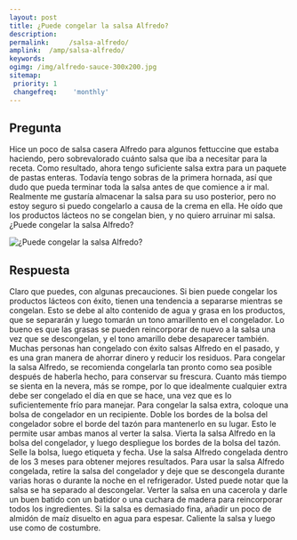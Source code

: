 ```yaml
---
layout: post
title: ¿Puede congelar la salsa Alfredo?  
description: 
permalink:     /salsa-alfredo/
amplink:  /amp/salsa-alfredo/
keywords: 
ogimg: /img/alfredo-sauce-300x200.jpg
sitemap:
 priority: 1
 changefreq:    'monthly'
---
```




## Pregunta

Hice un poco de salsa casera Alfredo para algunos fettuccine que estaba haciendo, pero sobrevalorado cuánto salsa que iba a necesitar para la receta. Como resultado, ahora tengo suficiente salsa extra para un paquete de pastas enteras. Todavía tengo sobras de la primera hornada, así que dudo que pueda terminar toda la salsa antes de que comience a ir mal. Realmente me gustaría almacenar la salsa para su uso posterior, pero no estoy seguro si puedo congelarlo a causa de la crema en ella. He oído que los productos lácteos no se congelan bien, y no quiero arruinar mi salsa. ¿Puede congelar la salsa Alfredo?


![¿Puede congelar la salsa Alfredo?](https://sepuedecongelar.com/img/alfredo-sauce-300x200.jpg "¿Puede congelar la salsa Alfredo?" )


## Respuesta

Claro que puedes, con algunas precauciones. Si bien puede congelar los productos lácteos con éxito, tienen una tendencia a separarse mientras se congelan. Esto se debe al alto contenido de agua y grasa en los productos, que se separarán y luego tomarán un tono amarillento en el congelador. Lo bueno es que las grasas se pueden reincorporar de nuevo a la salsa una vez que se descongelan, y el tono amarillo debe desaparecer también. Muchas personas han congelado con éxito salsas Alfredo en el pasado, y es una gran manera de ahorrar dinero y reducir los residuos.
Para congelar la salsa Alfredo, se recomienda congelarla tan pronto como sea posible después de haberla hecho, para conservar su frescura. Cuanto más tiempo se sienta en la nevera, más se rompe, por lo que idealmente cualquier extra debe ser congelado el día en que se hace, una vez que es lo suficientemente frío para manejar. Para congelar la salsa extra, coloque una bolsa de congelador en un recipiente. Doble los bordes de la bolsa del congelador sobre el borde del tazón para mantenerlo en su lugar. Esto le permite usar ambas manos al verter la salsa. Vierta la salsa Alfredo en la bolsa del congelador, y luego despliegue los bordes de la bolsa del tazón. Selle la bolsa, luego etiqueta y fecha. Use la salsa Alfredo congelada dentro de los 3 meses para obtener mejores resultados.
Para usar la salsa Alfredo congelada, retire la salsa del congelador y deje que se descongela durante varias horas o durante la noche en el refrigerador. Usted puede notar que la salsa se ha separado al descongelar. Verter la salsa en una cacerola y darle un buen batido con un batidor o una cuchara de madera para reincorporar todos los ingredientes. Si la salsa es demasiado fina, añadir un poco de almidón de maíz disuelto en agua para espesar. Caliente la salsa y luego use como de costumbre.
